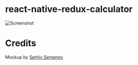 # react-native-redux-calculator

![Screenshot](https://i.imgur.com/oJNQQkM.png)

# Credits

Mockup by [Serhiy Semenov](https://www.behance.net/gallery/32847299/Calculator-Day70-My-UIUX-Free-Sketch-App-Challenge?)